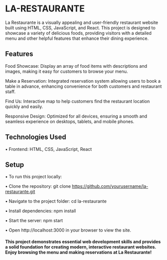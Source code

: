 # LA-RESTAURANTE

La Restaurante is a visually appealing and user-friendly restaurant website built using HTML, CSS, JavaScript, and React. This project is designed to showcase a variety of delicious foods, providing visitors with a detailed menu and other helpful features that enhance their dining experience.

## Features

Food Showcase: Display an array of food items with descriptions and images, making it easy for customers to browse your menu.

Make a Reservation: Integrated reservation system allowing users to book a table in advance, enhancing convenience for both customers and restaurant staff.

Find Us: Interactive map to help customers find the restaurant location quickly and easily.

Responsive Design: Optimized for all devices, ensuring a smooth and seamless experience on desktops, tablets, and mobile phones.

## Technologies Used

 • Frontend: HTML, CSS, JavaScript, React

## Setup

• To run this project locally:

• Clone the repository: git clone https://github.com/yourusername/la-restaurante.git

• Navigate to the project folder: cd la-restaurante

• Install dependencies: npm install

• Start the server: npm start

• Open http://localhost:3000 in your browser to view the site.

#### This project demonstrates essential web development skills and provides a solid foundation for creating modern, interactive restaurant websites. Enjoy browsing the menu and making reservations at La Restaurante!
